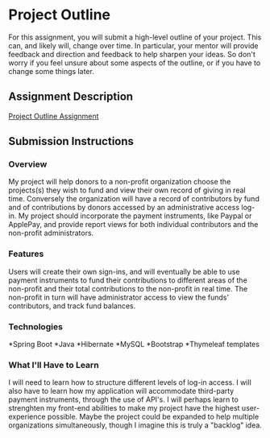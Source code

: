 # Project Outline
For this assignment, you will submit a high-level outline of your project. This can, and likely will, change over time. In particular, your mentor will provide feedback and direction and feedback to help sharpen your ideas. So don't worry if you feel unsure about some aspects of the outline, or if you have to change some things later.

## Assignment Description
[Project Outline Assignment](https://education.launchcode.org/liftoff/assignments/project-outline/)

## Submission Instructions

### Overview
My project will help donors to a non-profit organization choose the projects(s) they wish to fund and view their own record of giving in real time.  Conversely the organization will have a record of contributors by fund and of contributions by donors accessed by an administrative access log-in. My project should incorporate the payment instruments, like Paypal or ApplePay, and provide report views for both individual contributors and the non-profit administrators.

### Features
Users will create their own sign-ins, and will eventually be able to use payment instruments to fund their contributions to different areas of the non-profit and their total contributions to the non-profit in real time.  The non-profit in turn will have administrator access to view the funds' contributors, and track fund balances.

### Technologies
  *Spring Boot
  *Java
  *Hibernate
  *MySQL
  *Bootstrap
  *Thymeleaf templates


### What I'll Have to Learn
I will need to learn how to structure different levels of log-in access. I will also have to learn how my application will accommodate third-party payment instruments, through the use of API's.  I will perhaps learn to strenghten my front-end abilities to make my project have the highest user-experience possible.  Maybe the project could be expanded to help multiple organizations simultaneously, though I imagine this is truly a "backlog" idea.

